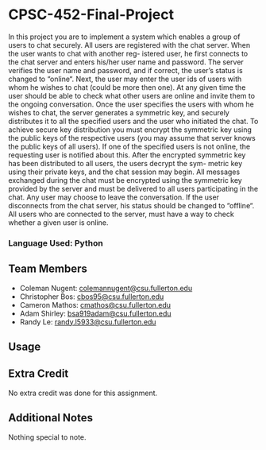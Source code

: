 # CPSC-452-Final-Project
In this project you are to implement a system which enables a group of users to chat securely.
All users are registered with the chat server. When the user wants to chat with another reg-
istered user, he first connects to the chat server and enters his/her user name and password.
The server verifies the user name and password, and if correct, the user’s status is changed to
“online“. Next, the user may enter the user ids of users with whom he wishes to chat (could be
more then one). At any given time the user should be able to check what other users are online
and invite them to the ongoing conversation.
Once the user specifies the users with whom he wishes to chat, the server generates a symmetric
key, and securely distributes it to all the specified users and the user who initiated the chat. To
achieve secure key distribution you must encrypt the symmetric key using the public keys of the
respective users (you may assume that server knows the public keys of all users). If one of the
specified users is not online, the requesting user is notified about this.
After the encrypted symmetric key has been distributed to all users, the users decrypt the sym-
metric key using their private keys, and the chat session may begin. All messages exchanged
during the chat must be encrypted using the symmetric key provided by the server and must be
delivered to all users participating in the chat. Any user may choose to leave the conversation.
If the user disconnects from the chat server, his status should be changed to “offline“. All users
who are connected to the server, must have a way to check whether a given user is online.
### Language Used: Python
## Team Members
* Coleman Nugent: colemannugent@csu.fullerton.edu
* Christopher Bos: cbos95@csu.fullerton.edu
* Cameron Mathos: cmathos@csu.fullerton.edu
* Adam Shirley: bsa919adam@csu.fullerton.edu
* Randy Le: randy.l5933@csu.fullerton.edu

## Usage

## Extra Credit
No extra credit was done for this assignment.

## Additional Notes
Nothing special to note.
